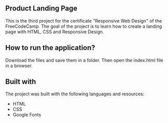 ## Product Landing Page
This is the third project for the certificate "Responsive Web Design" of the FreeCodeCamp.
The goal of the project is to learn how to create a landing page with HTML, CSS and Responsive Design.

## How to run the application?

Download the files and save them in a folder. Then open the index.html file in a browser.

## Built with

The project was built with the following languages and resources:

- HTML
- CSS
- Google Fonts